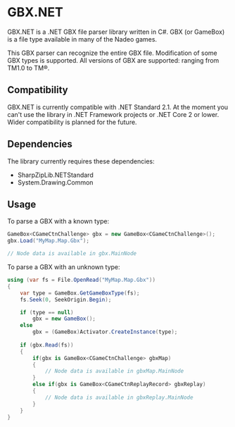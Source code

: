# GBX.NET

GBX.NET is a .NET GBX file parser library written in C#. GBX (or GameBox) is a file type available in many of the Nadeo games.

This GBX parser can recognize the entire GBX file. Modification of some GBX types is supported.
All versions of GBX are supported: ranging from TM1.0 to TM®.

## Compatibility

GBX.NET is currently compatible with .NET Standard 2.1. At the moment you can't use the library in .NET Framework projects or .NET Core 2 or lower. Wider compatibility is planned for the future.

## Dependencies

The library currently requires these dependencies:
- SharpZipLib.NETStandard
- System.Drawing.Common

## Usage

To parse a GBX with a known type:

```cs
GameBox<CGameCtnChallenge> gbx = new GameBox<CGameCtnChallenge>();
gbx.Load("MyMap.Map.Gbx");

// Node data is available in gbx.MainNode
```

To parse a GBX with an unknown type:

```cs
using (var fs = File.OpenRead("MyMap.Map.Gbx"))
{
	var type = GameBox.GetGameBoxType(fs);
	fs.Seek(0, SeekOrigin.Begin);

	if (type == null)
		gbx = new GameBox();
	else
		gbx = (GameBox)Activator.CreateInstance(type);
					
	if (gbx.Read(fs))
	{
		if(gbx is GameBox<CGameCtnChallenge> gbxMap)
		{
			// Node data is available in gbxMap.MainNode
		}
		else if(gbx is GameBox<CGameCtnReplayRecord> gbxReplay)
		{
			// Node data is available in gbxReplay.MainNode
		}
	}
}
```